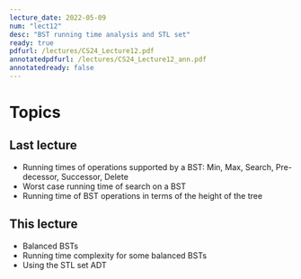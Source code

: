 ```yaml
---
lecture_date: 2022-05-09
num: "lect12"
desc: "BST running time analysis and STL set"
ready: true
pdfurl: /lectures/CS24_Lecture12.pdf
annotatedpdfurl: /lectures/CS24_Lecture12_ann.pdf
annotatedready: false
---
```


# Topics
## Last lecture
* Running times of operations supported by a BST: Min, Max, Search, Pre-decessor, Successor, Delete 
* Worst case running time of search on a BST
* Running time of BST operations in terms of the height of the tree

## This lecture
* Balanced BSTs
* Running time complexity for some balanced BSTs
* Using the STL set ADT
